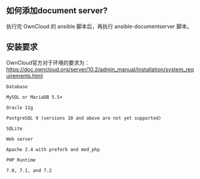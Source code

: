 ## 如何添加document server?
执行完 OwnCloud 的 ansible 脚本后，再执行 ansible-documentserver 脚本。

## 安装要求
OwnCloud官方对于环境的要求为：https://doc.owncloud.org/server/10.2/admin_manual/installation/system_requirements.html

~~~
Database

MySQL or MariaDB 5.5+

Oracle 11g

PostgreSQL 9 (versions 10 and above are not yet supported)

SQLite

Web server

Apache 2.4 with prefork and mod_php

PHP Runtime

7.0, 7.1, and 7.2
~~~
